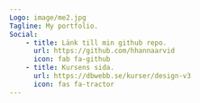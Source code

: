 ```yaml
---
Logo: image/me2.jpg
Tagline: My portfolio.
Social:
    - title: Länk till min github repo.
      url: https://github.com/hhannaarvid
      icon: fab fa-github
    - title: Kursens sida.
      url: https://dbwebb.se/kurser/design-v3
      icon: fas fa-tractor
---
```

